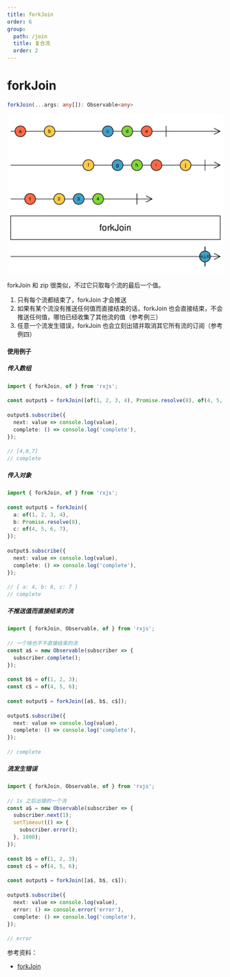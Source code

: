 ```yaml
---
title: forkJoin
order: 6
group:
  path: /join
  title: 复合流
  order: 2
---
```


# forkJoin

```typescript
forkJoin(...args: any[]): Observable<any>
```

<img src="./images/forkJoin.png" alt="forkJoin" style="zoom:50%;" />

forkJoin 和 zip 很类似，不过它只取每个流的最后一个值。

1. 只有每个流都结束了，forkJoin 才会推送
2. 如果有某个流没有推送任何值而直接结束的话，forkJoin 也会直接结束，不会推送任何值，哪怕已经收集了其他流的值（参考例三）
3. 任意一个流发生错误，forkJoin 也会立刻出错并取消其它所有流的订阅（参考例四）

#### 使用例子

##### 传入数组

```typescript
import { forkJoin, of } from 'rxjs';

const output$ = forkJoin([of(1, 2, 3, 4), Promise.resolve(8), of(4, 5, 6, 7)]);

output$.subscribe({
  next: value => console.log(value),
  complete: () => console.log('complete'),
});

// [4,8,7]
// complete
```

##### 传入对象

```typescript
import { forkJoin, of } from 'rxjs';

const output$ = forkJoin({
  a: of(1, 2, 3, 4),
  b: Promise.resolve(8),
  c: of(4, 5, 6, 7),
});

output$.subscribe({
  next: value => console.log(value),
  complete: () => console.log('complete'),
});

// { a: 4, b: 8, c: 7 }
// complete
```

##### 不推送值而直接结束的流

```typescript
import { forkJoin, Observable, of } from 'rxjs';

// 一个啥也不干直接结束的流
const a$ = new Observable(subscriber => {
  subscriber.complete();
});

const b$ = of(1, 2, 3);
const c$ = of(4, 5, 6);

const output$ = forkJoin([a$, b$, c$]);

output$.subscribe({
  next: value => console.log(value),
  complete: () => console.log('complete'),
});

// complete
```

##### 流发生错误

```typescript
import { forkJoin, Observable, of } from 'rxjs';

// 1s 之后出错的一个流
const a$ = new Observable(subscriber => {
  subscriber.next(1);
  setTimeout(() => {
    subscriber.error();
  }, 1000);
});

const b$ = of(1, 2, 3);
const c$ = of(4, 5, 6);

const output$ = forkJoin([a$, b$, c$]);

output$.subscribe({
  next: value => console.log(value),
  error: () => console.error('error'),
  complete: () => console.log('complete'),
});

// error
```

参考资料：

- [forkJoin](https://rxjs.dev/api/index/function/forkJoin)
